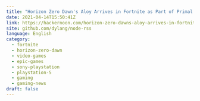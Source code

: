 ```yaml
---
title: "Horizon Zero Dawn's Aloy Arrives in Fortnite as Part of Primal Season"
date: 2021-04-14T15:50:41Z
link: https://hackernoon.com/horizon-zero-dawns-aloy-arrives-in-fortnite-as-part-of-primal-season-zep333w?source=rss&utm_medium=RSS&utm_source=news.12bit.vn
site: github.com/dylang/node-rss
language: English
category:
  - fortnite
  - horizon-zero-dawn
  - video-games
  - epic-games
  - sony-playstation
  - playstation-5
  - gaming
  - gaming-news
draft: false
---
```

